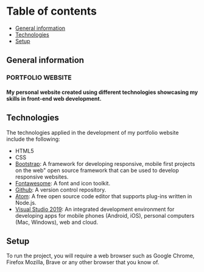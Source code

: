 # Table of contents
* [General information](#general-info)
* [Technologies](#technologies)
* [Setup](#setup)

## General information

### PORTFOLIO WEBSITE
#### My personal website created using different technologies showcasing my skills in front-end web development.

## Technologies
The technologies applied in the development of my portfolio website include the following: 
- HTML5
- CSS
- [Bootstrap](https://getbootstrap.com "Front-end framework"): A framework for developing responsive, mobile first projects on the web" open source framework that can be used to develop responsive websites.
- [Fontawesome](https://fontawesome.com "Vector icons and social logos"): A font and icon toolkit.
- [Github](https://github.com/about. "A version control repository"): A version control repository.
- [Atom](https://atom.io "Open source code editor"): A free open source code editor that supports plug-ins written in Node.js.
- [Visual Studio 2019](https://visualstudio.microsoft.com "An integrated Development Environment by Microsoft"): An integrated development environment for developing apps for mobile phones (Android, iOS), personal computers (Mac, Windows), web and cloud.

## Setup
To run the project, you will require a web browser such as Google Chrome, Firefox Mozilla, Brave or any other browser that you know of.
